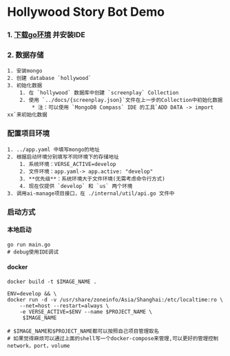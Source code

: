 # Hollywood Story Bot Demo

### 1. [下载go环境](https://go.dev/) 并安装IDE
### 2. 数据存储
    1. 安装mongo
    2. 创建 database `hollywood`
    3. 初始化数据
        1. 在 `hollywood` 数据库中创建 `screenplay` Collection
        2. 使用 `../docs/{screenplay.json}`文件在上一步的Collection中初始化数据
            * 注：可以使用 `MongoDB Compass` IDE 的工具`ADD DATA -> import xx`来初始化数据
### 配置项目环境
    1. ../app.yaml 中填写mongo的地址
    2. 根据启动环境分别填写不同环境下的存储地址
        1. 系统环境：VERSE_ACTIVE=develop
        2. 文件环境：app.yaml-> app.active: "develop"
        3. **优先级**：系统环境大于文件环境(无需考虑命令行方式)
        4. 现在仅提供 `develop` 和 `us` 两个环境
    3. 调用ai-manage项目接口，在 ./internal/util/api.go 文件中

### 启动方式
#### 本地启动
```shell
go run main.go
# debug使用IDE调试
```
#### docker

```shell
docker build -t $IMAGE_NAME .

ENV=develop && \
docker run -d -v /usr/share/zoneinfo/Asia/Shanghai:/etc/localtime:ro \
	--net=host --restart=always \
	-e VERSE_ACTIVE=$ENV --name $PROJECT_NAME \
	 $IMAGE_NAME

# $IMAGE_NAME和$PROJECT_NAME都可以按照自己项目管理取名
# 如果觉得麻烦可以通过上面的shell写一个docker-compose来管理,可以更好的管理控制 network，port，volume
```
